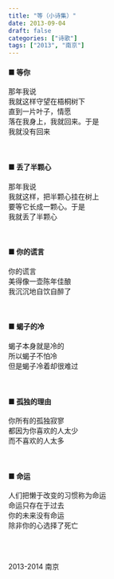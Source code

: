 ```yaml
---
title: "等（小诗集）"
date: 2013-09-04
draft: false
categories: ["诗歌"]
tags: ["2013", "南京"]
---
```

#### ■ 等你
那年我说  
我就这样守望在梧桐树下  
直到一片叶子，情愿  
落在我身上，我就回来。于是  
我就没有回来  

&nbsp;  

#### ■ 丢了半颗心
那年我说  
我就这样，把半颗心挂在树上  
要等它长成一颗心。于是   
我就丢了半颗心   

&nbsp;  

#### ■ 你的谎言
你的谎言   
美得像一壶陈年佳酿   
我沉沉地自饮自醉了    

&nbsp;  

#### ■ 蝎子的冷
蝎子本身就是冷的  
所以蝎子不怕冷  
但是蝎子冷着却很难过  

&nbsp;  

#### ■ 孤独的理由
你所有的孤独寂寥  
都因为你喜欢的人太少  
而不喜欢的人太多  

&nbsp;  

#### ■ 命运
人们把懒于改变的习惯称为命运  
命运只存在于过去  
你的未来没有命运  
除非你的心选择了死亡  

&nbsp;  
&nbsp;  

2013-2014 南京  
